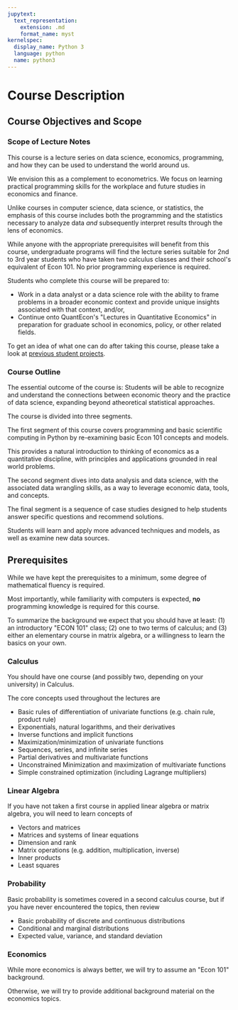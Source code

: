 ```yaml
---
jupytext:
  text_representation:
    extension: .md
    format_name: myst
kernelspec:
  display_name: Python 3
  language: python
  name: python3
---
```


# Course Description

## Course Objectives and Scope

### Scope of Lecture Notes

This course is a lecture series on data science, economics, programming, and how
they can be used to understand the world around us.

We envision this as a complement to econometrics. We focus on learning practical programming
skills for the workplace and future studies in economics and finance.

Unlike courses in computer science, data science, or statistics, the emphasis of this course
includes both the programming and the statistics necessary to analyze data *and* subsequently
interpret results through the lens of economics.

While anyone with the appropriate prerequisites will benefit from this course, undergraduate
programs will find the lecture series suitable for 2nd to 3rd year students who have taken two
calculus classes and their school's equivalent of Econ 101. No prior programming experience is
required.

Students who complete this course will be prepared to:

* Work in a data analyst or a data science role with the ability to frame problems in a broader
  economic context and provide unique insights associated with that context, and/or,
* Continue onto QuantEcon's "Lectures in Quantitative Economics" in preparation for graduate school
  in economics, policy, or other related fields.

To get an idea of what one can do after taking this course, please take a look at [previous student projects](../theme/projects.md).

### Course Outline

The essential outcome of the course is: Students will be able to recognize and understand the
connections between economic theory and the practice of data science, expanding beyond atheoretical
statistical approaches.

The course is divided into three segments.

The first segment of this course covers programming and basic scientific computing in Python by
re-examining basic Econ 101 concepts and models.

This provides a natural introduction to thinking of economics as a quantitative discipline, with
principles and applications grounded in real world problems.

The second segment dives into data analysis and data science, with the associated data wrangling
skills, as a way to leverage economic data, tools, and concepts.

The final segment is a sequence of case studies designed to help students answer specific questions
and recommend solutions.

Students will learn and apply more advanced techniques and models, as well as examine new data sources.

## Prerequisites

While we have kept the prerequisites to a minimum, some degree of mathematical fluency is required.

Most importantly, while familiarity with computers is expected, **no** programming knowledge is
required for this course.

To summarize the background we expect that you should have at least: (1) an introductory "ECON 101"
class; (2) one to two terms of calculus; and (3) either an elementary course in matrix algebra, or a
willingness to learn the basics on your own.

### Calculus

You should have one course (and possibly two, depending on your university) in Calculus.

The core concepts used throughout the lectures are

- Basic rules of differentiation of univariate functions (e.g. chain rule, product rule)
- Exponentials, natural logarithms, and their derivatives
- Inverse functions and implicit functions
- Maximization/minimization of univariate functions
- Sequences, series, and infinite series
- Partial derivatives and multivariate functions
- Unconstrained Minimization and maximization of multivariate functions
- Simple constrained optimization (including Lagrange multipliers)

### Linear Algebra

If you have not taken a first course in applied linear algebra or matrix algebra, you will need to
learn concepts of

- Vectors and matrices
- Matrices and systems of linear equations
- Dimension and rank
- Matrix operations (e.g. addition, multiplication, inverse)
- Inner products
- Least squares

### Probability

Basic probability is sometimes covered in a second calculus course, but if you have never
encountered the topics, then review

- Basic probability of discrete and continuous distributions
- Conditional and marginal distributions
- Expected value, variance, and standard deviation

### Economics

While more economics is always better, we will try to assume an "Econ 101" background.

Otherwise, we will try to provide additional background material on the economics topics.

